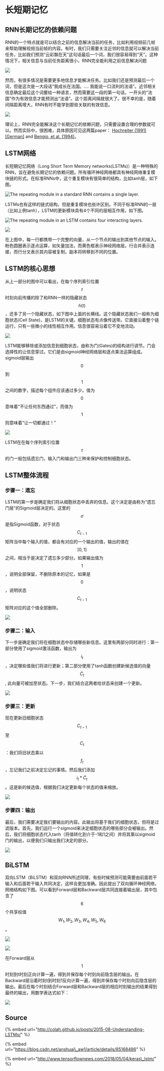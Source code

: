 # 长短期记忆

## RNN长期记忆的依赖问题

RNN的一个特点就是可以结合之前的信息解决当前的任务，比如利用视频前几帧来帮助理解视频当前帧的内容。有时，我们只需要关注近邻的信息就可以解决当前任务，比如我们预测“云彩飘在天”这句话最后一个词，我们很容易得到“天”。这种情况下，相关信息与当前任务距离很小，RNN完全能利用之前信息解决问题

![](../../../.gitbook/assets/rnn-shorttermdepdencies.png)

然而，有很多情况是需要更多地信息才能解决任务。比如我们还是预测最后一个词，但是这次是一大段话“我成长在法国。.... 我能说一口流利的法语”。近邻相关信息确定最后这个词要给一种语言，然而需要这一段的第一句话，一开头的“法国”作为有效信息才能预测出“法语”。这个距离间隔就很大了。很不幸的是，随着间隔距离增大，RNN有时不能学到那些关联的有效信息。

![](../../../.gitbook/assets/rnn-longtermdependencies.png)

理论上，RNN完全能解决这个长期记忆的依赖问题，只需要设置合理的参数就可以。然而实际中，很困难，具体原因可见这两篇paper： [Hochreiter \(1991\) \[German\]](http://people.idsia.ch/~juergen/SeppHochreiter1991ThesisAdvisorSchmidhuber.pdf) and [Bengio, et al. \(1994\)](http://www-dsi.ing.unifi.it/~paolo/ps/tnn-94-gradient.pdf)。

## LSTM网络

长短期记忆网络（Long Short Term Memory networks\(LSTMs\)）是一种特殊的RNN，旨在避免长期记忆的依赖问题。所有循环神经网络都具有神经网络重复模块链的形式。在标准RNNs中，这个重复模块有很简单的结构，比如tanh层，如下图。

![The repeating module in a standard RNN contains a single layer.](../../../.gitbook/assets/lstm3-simplernn.png)

LSTMs也有这样的链式结构，但是重复模块也些许区别。不同于标准RNN的一层（比如上例tanh），LSTM的更新模块具有4个不同的层相互作用，如下图。

![The repeating module in an LSTM contains four interacting layers.](../../../.gitbook/assets/lstm3-chain.png)

![](../../../.gitbook/assets/lstm2-notation.png)

在上图中，每一行都携带一个完整的向量，从一个节点的输出到其他节点的输入。粉色圆圈表示逐点运算，如矢量加法，而黄色框表示神经网络层。行合并表示连接，而行分叉表示其内容被复制，副本将转移到不同的位置。

## LSTM的核心思想

从上一部分的图中可以看出，在每个序列索引位置 $$t$$ 时刻向前传播的除了和RNN一样的隐藏状态 $$h(t)$$ ，还多了另一个隐藏状态，如下图中上面的长横线。这个隐藏状态我们一般称为细胞状态\(Cell State\)，是LSTM的关键。细胞状态有点像传送带。它直接沿着整个链运行，只有一些微小的线性相互作用。信息很容易沿着它不变地流动。

![](../../../.gitbook/assets/lstm3-c-line.png)

LSTM能够移除或添加信息到细胞状态，由称为门\(Gates\)的结构进行调节。门会选择性的让信息穿过。它们是由sigmoid神经网络层和逐点乘法运算组成。sigmoid层输出 $$0$$ 到 $$1$$ 之间的数字，描述每个组件应该通过多少。值为 $$0$$ 意味着“不让任何东西通过”，而值为 $$1$$ 则意味着“让一切都通过！”

![](../../../.gitbook/assets/lstm3-gate.png)

LSTM在在每个序列索引位置 $$t$$ 的门一般包括遗忘门，输入门和输出门三种来保护和控制细胞状态。

## LSTM整体流程

### 步骤一：遗忘

LSTM的第一步是确定我们将从细胞状态中丢弃的信息。这个决定是由称为“遗忘门层”的Sigmoid层决定的。这里的 $$\sigma$$ 是指Sigmoid函数，对于状态 $$C_{t-1}$$ 矩阵当中每个输入的值，都会有对应的一个输出的值，输出的值在 $$[0,1]$$ 之间，相当于是决定了遗忘多少部分。如果输出值为 $$1$$ ，说明全部保留，不删除原本的记忆，如果是 $$0$$ ，说明状态 $$C_{t-1}$$ 矩阵对应的这个值全部删除。

![](../../../.gitbook/assets/lstm3-focus-f.png)

### 步骤二：输入

下一步是确定我们将在细胞状态中存储哪些新信息。这里有两部分同时进行：第一部分使用了sigmoid激活函数，输出为 $$i_t$$ ，决定哪些值我们将进行更新；第二部分使用了tanh函数创建新候选值的向量 $$\tilde{C}_t$$ , 此向量可被加至状态。下一步，我们结合这两者给状态来创建一个更新。

![](../../../.gitbook/assets/lstm3-focus-i.png)

### 步骤三：更新

现在更新旧细胞状态 $$C_{t-1}$$ 至 $$C_t$$ ：我们将旧状态乘以 $$f_t$$ ，忘记我们之前决定忘记的事情。然后我们添加 $$i_t*\tilde{C}_t$$ 。这是新的候选值，根据我们决定更新每个状态的值来缩放。

![](../../../.gitbook/assets/lstm3-focus-c.png)

### 步骤四：输出

最后，我们需要决定我们要输出的内容。此输出将基于我们的细胞状态，但将是过滤版本。首先，我们运行一个sigmoid来决定细胞状态的哪些部分会被输出。然后，我们将细胞状态代入tanh（将值转化到介于-1和1之间）并将其乘以sigmoid门的输出，以便我们只输出我们决定的部分。

![](../../../.gitbook/assets/lstm3-focus-o.png)

## BiLSTM

双向LSTM（BiLSTM）和双向RNN所述同理，有些时候预测可能需要由前面若干输入和后面若干输入共同决定，这样会更加准确。因此提出了双向循环神经网络，网络结构如下图。可以看到Forward层和Backward层共同连接着输出层，其中包含了 $$6$$ 个共享权值 $$W_1,W_2,W_3,W_4,W_5,W_6$$ 。

![](../../../.gitbook/assets/tu-shi-yi.png)

![](../../../.gitbook/assets/spjuakl62r.png)

在Forward层从 $$1$$ 时刻到t时刻正向计算一遍，得到并保存每个时刻向前隐含层的输出。在Backward层沿着时刻t到时刻1反向计算一遍，得到并保存每个时刻向后隐含层的输出。最后在每个时刻结合Forward层和Backward层的相应时刻输出的结果得到最终的输出，用数学表达式如下：

![](../../../.gitbook/assets/tu-shi-er.png)



## Source

{% embed url="http://colah.github.io/posts/2015-08-Understanding-LSTMs/" %}

{% embed url="https://blog.csdn.net/anshuai\_aw1/article/details/85168486" %}

{% embed url="http://www.tensorflownews.com/2018/05/04/keras\_lstm/" %}



